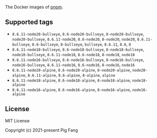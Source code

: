 The Docker images of [pnpm](https://pnpm.io).

## Supported tags

- `8.6.11-node20-bullseye`, `8.6-node20-bullseye`, `8-node20-bullseye`, `node20-bullseye`, `8.6.11-node20`, `8.6-node20`, `8-node20`, `node20`, `8.6.11-bullseye`, `8.6-bullseye`, `8-bullseye`, `bullseye`, `8.6.11`, `8.6`, `8`
- `8.6.11-node18-bullseye`, `8.6-node18-bullseye`, `8-node18-bullseye`, `node18-bullseye`, `8.6.11-node18`, `8.6-node18`, `8-node18`, `node18`
- `8.6.11-node16-bullseye`, `8.6-node16-bullseye`, `8-node16-bullseye`, `node16-bullseye`, `8.6.11-node16`, `8.6-node16`, `8-node16`, `node16`
- `8.6.11-node20-alpine`, `8.6-node20-alpine`, `8-node20-alpine`, `node20-alpine`, `8.6.11-alpine`, `8.6-alpine`, `8-alpine`, `alpine`
- `8.6.11-node18-alpine`, `8.6-node18-alpine`, `8-node18-alpine`, `node18-alpine`
- `8.6.11-node16-alpine`, `8.6-node16-alpine`, `8-node16-alpine`, `node16-alpine`

## License

MIT License

Copyright (c) 2021-present Pig Fang
